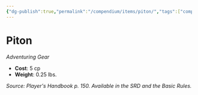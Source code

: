 ```yaml
---
{"dg-publish":true,"permalink":"/compendium/items/piton/","tags":["compendium/src/5e/phb","item/gear"]}
---
```


# Piton
*Adventuring Gear*  

- **Cost**: 5 cp
- **Weight**: 0.25 lbs.

*Source: Player's Handbook p. 150. Available in the SRD and the Basic Rules.*